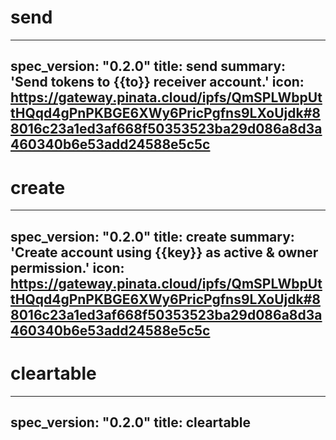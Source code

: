 <h1 class="contract">send</h1>

---
spec_version: "0.2.0"
title: send
summary: 'Send tokens to {{to}} receiver account.'
icon: https://gateway.pinata.cloud/ipfs/QmSPLWbpUttHQqd4gPnPKBGE6XWy6PricPgfns9LXoUjdk#88016c23a1ed3af668f50353523ba29d086a8d3a460340b6e53add24588e5c5c
---

<h1 class="contract">create</h1>

---
spec_version: "0.2.0"
title: create
summary: 'Create account using {{key}} as active & owner permission.'
icon: https://gateway.pinata.cloud/ipfs/QmSPLWbpUttHQqd4gPnPKBGE6XWy6PricPgfns9LXoUjdk#88016c23a1ed3af668f50353523ba29d086a8d3a460340b6e53add24588e5c5c
---


<h1 class="contract">cleartable</h1>

---
spec_version: "0.2.0"
title: cleartable
---